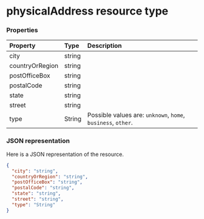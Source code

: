 # physicalAddress resource type




### Properties
| Property	   | Type	|Description|
|:---------------|:--------|:----------|
|city|string||
|countryOrRegion|string||
|postOfficeBox|string||
|postalCode|string||
|state|string||
|street|string||
|type|String| Possible values are: `unknown`, `home`, `business`, `other`.|

### JSON representation

Here is a JSON representation of the resource.

<!-- {
  "blockType": "resource",
  "optionalProperties": [

  ],
  "@odata.type": "microsoft.graph.physicaladdress"
}-->

```json
{
  "city": "string",
  "countryOrRegion": "string",
  "postOfficeBox": "string",
  "postalCode": "string",
  "state": "string",
  "street": "string",
  "type": "String"
}

```

<!-- uuid: 8fcb5dbc-d5aa-4681-8e31-b001d5168d79
2015-10-25 14:57:30 UTC -->
<!-- {
  "type": "#page.annotation",
  "description": "physicalAddress resource",
  "keywords": "",
  "section": "documentation",
  "tocPath": ""
}-->